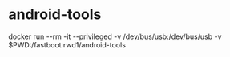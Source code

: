 # android-tools


docker run --rm -it --privileged -v /dev/bus/usb:/dev/bus/usb -v $PWD:/fastboot rwd1/android-tools

